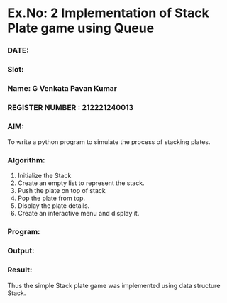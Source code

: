 # Ex.No: 2 Implementation of Stack Plate game using Queue 
### DATE:                           
### Slot:
### Name: G Venkata Pavan Kumar
### REGISTER NUMBER : 212221240013
### AIM: 
To write a python program to simulate the process of stacking plates.
### Algorithm:
1. Initialize the Stack
2. Create an empty list to represent the stack.
3. Push the plate on top of stack
4. Pop the plate from top.
5. Display the plate details.
6. Create an interactive menu and display it.
### Program:











### Output:



### Result:
Thus the simple Stack plate game was implemented using data structure Stack.
